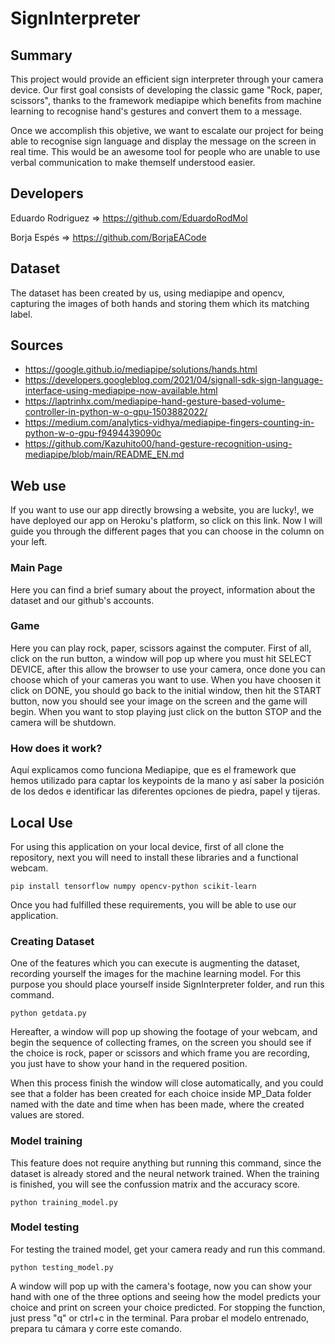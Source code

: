 # SignInterpreter

## Summary

This project would provide an efficient sign interpreter through your camera device. Our first goal consists of developing the classic game "Rock, paper, scissors", thanks to the framework
mediapipe which benefits from machine learning to recognise hand's gestures and convert them to a message.

Once we accomplish this objetive, we want to escalate our project for being able to recognise sign language and display the message on the screen in real time. This would be an
awesome tool for people who are unable to use verbal communication to make themself understood easier.


## Developers

Eduardo Rodriguez => https://github.com/EduardoRodMol

Borja Espés => https://github.com/BorjaEACode

## Dataset
The dataset has been created by us, using mediapipe and opencv, capturing the images of both hands and storing them which its matching label.

## Sources

- https://google.github.io/mediapipe/solutions/hands.html
- https://developers.googleblog.com/2021/04/signall-sdk-sign-language-interface-using-mediapipe-now-available.html
- https://laptrinhx.com/mediapipe-hand-gesture-based-volume-controller-in-python-w-o-gpu-1503882022/
- https://medium.com/analytics-vidhya/mediapipe-fingers-counting-in-python-w-o-gpu-f9494439090c
- https://github.com/Kazuhito00/hand-gesture-recognition-using-mediapipe/blob/main/README_EN.md

## Web use

If you want to use our app directly browsing a website, you are lucky!, we have deployed our app on Heroku's platform, so click on this link. Now I will guide you through the different pages that you can choose in the column on your left.

### Main Page

Here you can find a brief sumary about the proyect, information about the dataset and our github's accounts.

### Game

Here you can play rock, paper, scissors against the computer.
First of all, click on the run button, a window will pop up where you must hit SELECT DEVICE, after this allow the browser to use your camera, once done you can choose which of your cameras you want to use. When you have choosen it click on DONE, you should go back to the initial window, then hit the START button, now you should see your image on the screen and the game will begin.
When you want to stop playing just click on the button STOP and the camera will be shutdown.

### How does it work?

Aquí explicamos como funciona Mediapipe, que es el framework que hemos utilizado para captar los keypoints de la mano y así saber la posición de los dedos e identificar las diferentes opciones de piedra, papel y tijeras.



## Local Use

For using this application on your local device, first of all clone the repository, next you will need to install these libraries and a functional webcam.

``` shell
pip install tensorflow numpy opencv-python scikit-learn
```
Once you had fulfilled these requirements, you will be able to use our application.

### Creating Dataset

One of the features which you can execute is augmenting the dataset, recording yourself the images for the machine learning model. For this purpose you should place yourself inside SignInterpreter folder, and run this command.

``` shell
python getdata.py
```

Hereafter, a window will pop up showing the footage of your webcam, and begin the sequence of collecting frames, on the screen you should see if the choice is rock, paper or scissors and which frame you are recording, you just have to show your hand in the requered position.

When this process finish the window will close automatically, and you could see that a folder has been created for each choice inside MP_Data folder named with the date and time when has been made, where the created values are stored.

### Model training

This feature does not require anything but running this command, since the dataset is already stored and the neural network trained. When the training is finished, you will see the confussion matrix and the accuracy score.

``` shell
python training_model.py
```

### Model testing

For testing the trained model, get your camera ready and run this command.

``` shell
python testing_model.py
```
A window will pop up with the camera's footage, now you can show your hand with one of the three options and seeing how the model predicts your choice and print on screen your choice predicted. For stopping the function, just press "q" or ctrl+c in the terminal.
Para probar el modelo entrenado, prepara tu cámara y corre este comando.
